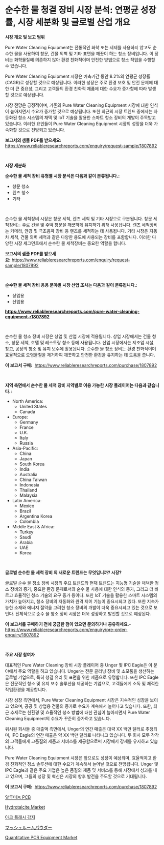 <p><h1>순수한 물 청결 장비 시장 분석: 연평균 성장률, 시장 세분화 및 글로벌 산업 개요</h1></p><p><strong>시장 개요 및 보고 범위</strong></p>
<p><p>Pure Water Cleaning Equipment는 전통적인 화학 또는 세제를 사용하지 않고도 순수한 물을 사용하여 창문, 건물 외벽 및 기타 표면을 깨끗이 하는 청소 장비입니다. 이 장비는 화학물질에 의존하지 않아 환경 친화적이며 안전한 방법으로 청소 작업을 수행할 수 있습니다.</p><p>Pure Water Cleaning Equipment 시장은 예측기간 동안 8.2%의 연평균 성장률(CAGR)로 성장할 것으로 예상됩니다. 이러한 성장은 주로 환경 보호 및 안전 문제에 대한 더 큰 중요성, 그리고 고객들의 환경 친화적 제품에 대한 수요가 증가함에 따라 발생할 것으로 예상됩니다.</p><p>시장 전망은 긍정적이며, 기존의 Pure Water Cleaning Equipment 시장에 대한 인식이 높아지면서 수요가 증가할 것으로 예상됩니다. 또한 최근의 시장 트렌드 중에서는 자동화된 청소 시스템의 채택 및 IoT 기술을 활용한 스마트 청소 장비의 개발이 주목받고 있습니다. 이러한 요인들이 Pure Water Cleaning Equipment 시장의 성장을 더욱 가속화할 것으로 전망되고 있습니다.</p></p>
<p><strong>보고서의 샘플 PDF를 받으세요:</strong> <a href="https://www.reliableresearchreports.com/enquiry/request-sample/1807892">https://www.reliableresearchreports.com/enquiry/request-sample/1807892</a></p>
<p>&nbsp;</p>
<p><strong>시장 세분화</strong></p>
<p><strong>순수한 물 세척 장비 유형별 시장 분석은 다음과 같이 분류됩니다.:</strong></p>
<p><ul><li>창문 청소</li><li>렌즈 청소</li><li>기타</li></ul></p>
<p>&nbsp;</p>
<p><p>순수한 물 세척장비 시장은 창문 세척, 렌즈 세척 및 기타 시장으로 구분됩니다. 창문 세척장비는 주로 건물 및 주택 창문을 깨끗하게 유지하기 위해 사용됩니다. 렌즈 세척장비는 카메라, 안경 및 극초음파 장비 등 렌즈를 세척하는 데 사용됩니다. 기타 시장은 자동차 세척, 건물 외벽 세척과 같은 다양한 용도에 사용되는 장비를 포함합니다. 이러한 다양한 시장 세그먼트에서 순수한 물 세척장비는 중요한 역할을 합니다.</p></p>
<p><strong>보고서의 샘플 PDF를 받으세요:</strong>&nbsp;<a href="https://www.reliableresearchreports.com/enquiry/request-sample/1807892">https://www.reliableresearchreports.com/enquiry/request-sample/1807892</a></p>
<p>&nbsp;</p>
<p><strong> 순수한 물 세척 장비 응용 분야별 시장 산업 조사는 다음과 같이 분류됩니다.:</strong></p>
<p><ul><li>상업용</li><li>산업용</li></ul></p>
<p><strong><a href="https://www.reliableresearchreports.com/pure-water-cleaning-equipment-r1807892">https://www.reliableresearchreports.com/pure-water-cleaning-equipment-r1807892</a></strong></p>
<p>&nbsp;</p>
<p><p>순수한 물 청소 장비 시장은 상업 및 산업 시장에 적용됩니다. 상업 시장에서는 건물 청소, 창문 세척, 호텔 및 레스토랑 청소 등에 사용됩니다. 산업 시장에서는 제조업 시설, 창고, 공장의 청소 및 유지 보수에 활용됩니다. 순수한 물 청소 장비는 환경 친화적이며 효율적으로 오염물질을 제거하여 깨끗하고 안전한 환경을 유지하는 데 도움을 줍니다.</p></p>
<p><strong>이 보고서 구매:</strong>&nbsp; <a href="https://www.reliableresearchreports.com/purchase/1807892">https://www.reliableresearchreports.com/purchase/1807892</a></p>
<p>&nbsp;</p>
<p><strong>지역 측면에서 순수한 물 세척 장비 지역별로 이용 가능한 시장 플레이어는 다음과 같습니다.:</strong></p>
<p><ul>
    <li>
        North America:
        <ul>
            <li>United States</li>
            <li>Canada</li>
        </ul>
    </li>
    <li>
        Europe:
        <ul>
            <li>Germany</li>
            <li>France</li>
            <li>U.K.</li>
            <li>Italy</li>
            <li>Russia</li>
        </ul>
    </li>
    <li>
        Asia-Pacific:
        <ul>
            <li>China</li>
            <li>Japan</li>
            <li>South Korea</li>
            <li>India</li>
            <li>Australia</li>
            <li>China Taiwan</li>
            <li>Indonesia</li>
            <li>Thailand</li>
            <li>Malaysia</li>
        </ul>
    </li>
    <li>
        Latin America:
        <ul>
            <li>Mexico</li>
            <li>Brazil</li>
            <li>Argentina Korea</li>
            <li>Colombia</li>
        </ul>
    </li>
    <li>
        Middle East & Africa:
        <ul>
            <li>Turkey</li>
            <li>Saudi</li>
            <li>Arabia</li>
            <li>UAE</li>
            <li>Korea</li>
        </ul>
    </li>
    </ul></p>
<p>&nbsp;</p>
<p><strong>글로벌 순수한 물 세척 장비 의 새로운 트렌드는 무엇입니까? 시장?</strong></p>
<p><p>글로벌 순수 물 청소 장비 시장의 주요 트렌드와 현재 트렌드는 지능형 기술을 채택한 청소 장비의 증가, 중요한 환경 문제로서의 순수 물 사용에 대한 인식의 증가, 그리고 더 빠르고 효율적인 청소 기술의 요구 증가 등이다. 또한 IoT 기술을 활용한 스마트 시스템의 가치가 높아지고, 청소 장비의 자동화와 원격 제어 기능이 중요시되고 있다. 또한 지속가능한 소재와 에너지 절약을 고려한 청소 장비의 개발이 더욱 중요시되고 있는 것으로 보인다. 전체적으로 순수 물 청소 장비 시장은 더욱 성장하고 발전할 것으로 예상된다.</p></p>
<p><strong>이 보고서를 구매하기 전에 궁금한 점이 있으면 문의하거나 공유하세요.</strong>- <a href="https://www.reliableresearchreports.com/enquiry/pre-order-enquiry/1807892">https://www.reliableresearchreports.com/enquiry/pre-order-enquiry/1807892</a></p>
<p>&nbsp;</p>
<p><strong>주요 시장 참여자</strong></p>
<p><p>대표적인 Pure Water Cleaning 장비 시장 플레이어 중 Unger 및 IPC Eagle은 이 분야에서 주요 역할을 하고 있습니다. Unger는 전문 클리닝 장비 및 소모품을 생산하는 글로벌 기업으로, 특히 청결 유리 및 표면을 위한 제품으로 유명합니다. 또한 IPC Eagle은 전문적인 청소 및 유지 보수 솔루션을 제공하는 기업으로, 고객들에게 소독 및 쾌적한 작업환경을 제공합니다. </p><p>시장 성장 측면에서, Pure Water Cleaning Equipment 시장은 지속적인 성장을 보이고 있으며, 공공 및 상업용 건물의 증가로 수요가 계속해서 늘어나고 있습니다. 또한, 최근 추세로는 친환경 및 효율적인 청소 방법에 대한 관심이 높아지면서 Pure Water Cleaning Equipment의 수요가 꾸준히 증가하고 있습니다.</p><p>위시된 회사들 중 매출액 측면에서, Unger의 연간 매출은 대략 XX 백만 달러로 추정되며, IPC Eagle의 연간 매출은 약 XX 백만 달러로 나타나고 있습니다. 두 회사 모두 각각의 고객들에게 고품질의 제품과 서비스를 제공함으로써 시장에서 강세를 유지하고 있습니다.</p><p>Pure Water Cleaning Equipment 시장은 앞으로도 성장이 예상되며, 효율적이고 환경 친화적인 청소 솔루션에 대한 수요가 계속해서 늘어날 것으로 전망됩니다. Unger 및 IPC Eagle과 같은 주요 기업은 높은 품질의 제품 및 서비스를 통해 시장에서 성과를 내고 있으며, 그들의 성장 및 혁신은 시장의 향후 발전을 주도할 것으로 기대됩니다.</p></p>
<p><strong>이 보고서 구매:</strong>&nbsp;&nbsp;<a href="https://www.reliableresearchreports.com/purchase/1807892">https://www.reliableresearchreports.com/purchase/1807892</a></p>
<p><p><a href="https://github.com/Howaoole34545/Market-Research-Report-List-1/blob/main/353602639049.md">알루미늄 PCB</a></p><p><a href="https://issuu.com/reportprime-2/docs/hydrotalcite-market-size-2030.pptx">Hydrotalcite Market</a></p><p><a href="https://github.com/JackieFauhey9089475/Market-Research-Report-List-1/blob/main/910265639050.md">아크 플래시 감지</a></p><p><a href="https://github.com/AaronVargas43/Market-Research-Report-List-1/blob/main/120524342604.md">マッシュルームパウダー</a></p><p><a href="https://github.com/gdfhhhj/Market-Research-Report-List-4/blob/main/quantitative-pcr-equipment-market.md">Quantitative PCR Equipment Market</a></p></p>